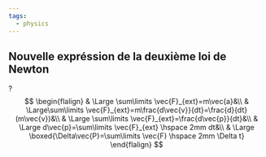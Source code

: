 ```yaml
---
tags:
  - physics
---
```


## Nouvelle expréssion de la deuxième loi de Newton
?
$$
\begin{flalign}
& \Large \sum\limits \vec{F}_{ext}=m\vec{a}&\\
& \Large\sum\limits \vec{F}_{ext}=m\frac{d\vec{v}}{dt}=\frac{d}{dt}(m\vec{v})&\\
& \Large \sum\limits \vec{F}_{ext}=\frac{d\vec{p}}{dt}&\\
& \Large d\vec{p}=\sum\limits \vec{F}_{ext} \hspace 2mm dt&\\
& \Large \boxed{\Delta\vec{P}=\sum\limits \vec{F} \hspace 2mm \Delta t}
\end{flalign}
$$



